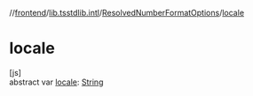 //[frontend](../../../index.md)/[lib.tsstdlib.intl](../index.md)/[ResolvedNumberFormatOptions](index.md)/[locale](locale.md)

# locale

[js]\
abstract var [locale](locale.md): [String](https://kotlinlang.org/api/latest/jvm/stdlib/kotlin/-string/index.html)
